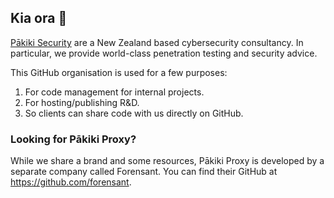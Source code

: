## Kia ora 👋

[Pākiki Security](https://www.pakiki.co.nz) are a New Zealand based cybersecurity consultancy. In particular, we provide world-class penetration testing and security advice.

This GitHub organisation is used for a few purposes:

  1. For code management for internal projects.
  2. For hosting/publishing R&D.
  3. So clients can share code with us directly on GitHub.

### Looking for Pākiki Proxy?

While we share a brand and some resources, Pākiki Proxy is developed by a separate company called Forensant. You can find their GitHub at <https://github.com/forensant>.

<!--

**Here are some ideas to get you started:**

🙋‍♀️ A short introduction - what is your organization all about?
🌈 Contribution guidelines - how can the community get involved?
👩‍💻 Useful resources - where can the community find your docs? Is there anything else the community should know?
🍿 Fun facts - what does your team eat for breakfast?
🧙 Remember, you can do mighty things with the power of [Markdown](https://docs.github.com/github/writing-on-github/getting-started-with-writing-and-formatting-on-github/basic-writing-and-formatting-syntax)
-->
